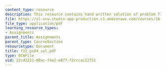```yaml
---
content_type: resource
description: This resource contains hand written solution of problem T12.
file: https://ol-ocw-studio-app-production.s3.amazonaws.com/courses/16-01-unified-engineering-i-ii-iii-iv-fall-2005-spring-2006/22c4222160acf4a2e877f2cccac11f51_t12_ps04_sol.pdf
file_type: application/pdf
learning_resource_types:
- Assignments
parent_title: Assignments
parent_type: CourseSection
resourcetype: Document
title: t12_ps04_sol.pdf
type: OCWFile
uid: 22c42221-60ac-f4a2-e877-f2cccac11f51
---
```

